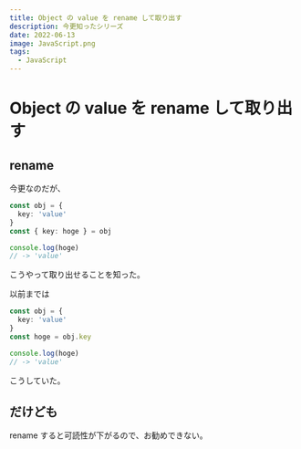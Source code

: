 ```yaml
---
title: Object の value を rename して取り出す
description: 今更知ったシリーズ
date: 2022-06-13
image: JavaScript.png
tags:
  - JavaScript
---
```


# Object の value を rename して取り出す

## rename

今更なのだが、

```ts
const obj = {
  key: 'value'
}
const { key: hoge } = obj

console.log(hoge)
// -> 'value'
```

こうやって取り出せることを知った。


以前までは

```ts
const obj = {
  key: 'value'
}
const hoge = obj.key

console.log(hoge)
// -> 'value'
```

こうしていた。

## だけども

rename すると可読性が下がるので、お勧めできない。
